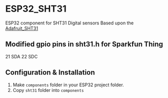 # ESP32_SHT31
ESP32 component for SHT31 Digital sensors
Based upon the [Adafruit_SHT31](https://github.com/adafruit/Adafruit_SHT31)

## Modified gpio pins in sht31.h for Sparkfun Thing

21 SDA
22 SDC


## Configuration & Installation

1) Make `components` folder in your ESP32 project folder.  
2) Copy `sht31` folder into `components`
